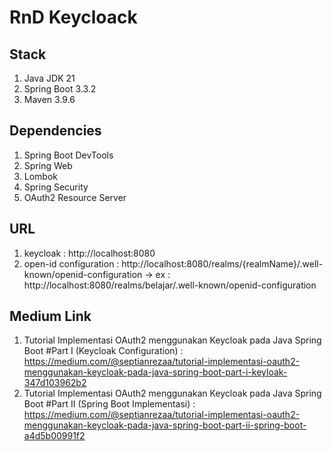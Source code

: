 # RnD Keycloack

## Stack 
1. Java JDK 21
2. Spring Boot 3.3.2
3. Maven 3.9.6

## Dependencies
1. Spring Boot DevTools
2. Spring Web
3. Lombok
4. Spring Security
5. OAuth2 Resource Server

## URL
1. keycloak : http://localhost:8080
2. open-id configuration : http://localhost:8080/realms/{realmName}/.well-known/openid-configuration -> ex : http://localhost:8080/realms/belajar/.well-known/openid-configuration

## Medium Link
1. Tutorial Implementasi OAuth2 menggunakan Keycloak pada Java Spring Boot #Part I (Keycloak Configuration) : https://medium.com/@septianrezaa/tutorial-implementasi-oauth2-menggunakan-keycloak-pada-java-spring-boot-part-i-keyloak-347d103962b2
2. Tutorial Implementasi OAuth2 menggunakan Keycloak pada Java Spring Boot #Part II (Spring Boot Implementasi) : https://medium.com/@septianrezaa/tutorial-implementasi-oauth2-menggunakan-keycloak-pada-java-spring-boot-part-ii-spring-boot-a4d5b00991f2

